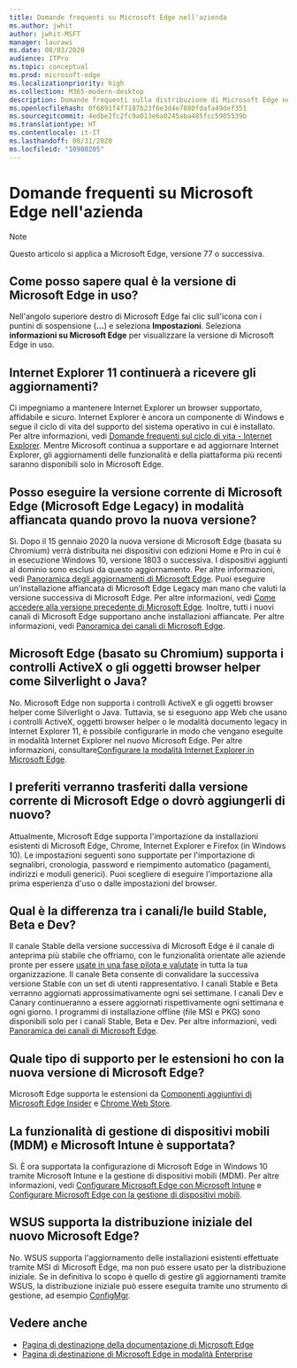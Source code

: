 ```yaml
---
title: Domande frequenti su Microsoft Edge nell'azienda
ms.author: jwhit
author: jwhit-MSFT
manager: laurawi
ms.date: 08/03/2020
audience: ITPro
ms.topic: conceptual
ms.prod: microsoft-edge
ms.localizationpriority: high
ms.collection: M365-modern-desktop
description: Domande frequenti sulla distribuzione di Microsoft Edge nell'azienda
ms.openlocfilehash: 0f6891f4f7187b23f6e3d4e7880fdafa49def351
ms.sourcegitcommit: 4edbe2fc2fc9a013e6a0245aba485fcc5905539b
ms.translationtype: HT
ms.contentlocale: it-IT
ms.lasthandoff: 08/31/2020
ms.locfileid: "10980205"
---
```

# Domande frequenti su Microsoft Edge nell'azienda

> [!NOTE]
> Questo articolo si applica a Microsoft Edge, versione 77 o successiva.

## Come posso sapere qual è la versione di Microsoft Edge in uso?

Nell'angolo superiore destro di Microsoft Edge fai clic sull'icona con i puntini di sospensione (**…**) e seleziona **Impostazioni**. Seleziona **informazioni su Microsoft Edge** per visualizzare la versione di Microsoft Edge in uso.

## Internet Explorer 11 continuerà a ricevere gli aggiornamenti?

Ci impegniamo a mantenere Internet Explorer un browser supportato, affidabile e sicuro. Internet Explorer è ancora un componente di Windows e segue il ciclo di vita del supporto del sistema operativo in cui è installato. Per altre informazioni, vedi [Domande frequenti sul ciclo di vita - Internet Explorer](https://support.microsoft.com/help/17454/). Mentre Microsoft continua a supportare e ad aggiornare Internet Explorer, gli aggiornamenti delle funzionalità e della piattaforma più recenti saranno disponibili solo in Microsoft Edge.

## Posso eseguire la versione corrente di Microsoft Edge (Microsoft Edge Legacy) in modalità affiancata quando provo la nuova versione?

Sì. Dopo il 15 gennaio 2020 la nuova versione di Microsoft Edge (basata su Chromium) verrà distribuita nei dispositivi con edizioni Home e Pro in cui è in esecuzione Windows 10, versione 1803 o successiva. I dispositivi aggiunti al dominio sono esclusi da questo aggiornamento. Per altre informazioni, vedi [Panoramica degli aggiornamenti di Microsoft Edge](https://docs.microsoft.com/deployedge/microsoft-edge-blocker-toolkit#overview). Puoi eseguire un'installazione affiancata di Microsoft Edge Legacy man mano che valuti la versione successiva di Microsoft Edge. Per altre informazioni, vedi [Come accedere alla versione precedente di Microsoft Edge](https://docs.microsoft.com/deployedge/microsoft-edge-sysupdate-access-old-edge). Inoltre, tutti i nuovi canali di Microsoft Edge supportano anche installazioni affiancate. Per altre informazioni, vedi [Panoramica dei canali di Microsoft Edge](https://docs.microsoft.com/deployedge/microsoft-edge-channels).

## Microsoft Edge (basato su Chromium) supporta i controlli ActiveX o gli oggetti browser helper come Silverlight o Java?

No. Microsoft Edge non supporta i controlli ActiveX e gli oggetti browser helper come Silverlight o Java. Tuttavia, se si eseguono app Web che usano i controlli ActiveX, oggetti browser helper o le modalità documento legacy in Internet Explorer 11, è possibile configurarle in modo che vengano eseguite in modalità Internet Explorer nel nuovo Microsoft Edge. Per altre informazioni, consultare[Configurare la modalità Internet Explorer in Microsoft Edge](https://docs.microsoft.com/DeployEdge/edge-ie-mode).

## I preferiti verranno trasferiti dalla versione corrente di Microsoft Edge o dovrò aggiungerli di nuovo?

Attualmente, Microsoft Edge supporta l'importazione da installazioni esistenti di Microsoft Edge, Chrome, Internet Explorer e Firefox (in Windows 10). Le impostazioni seguenti sono supportate per l'importazione di segnalibri, cronologia, password e riempimento automatico (pagamenti, indirizzi e moduli generici). Puoi scegliere di eseguire l'importazione alla prima esperienza d'uso o dalle impostazioni del browser.  

## Qual è la differenza tra i canali/le build Stable, Beta e Dev?

Il canale Stable della versione successiva di Microsoft Edge è il canale di anteprima più stabile che offriamo, con le funzionalità orientate alle aziende pronte per essere [usate in una fase pilota e valutate](https://aka.ms/EdgeEnterprise) in tutta la tua organizzazione. Il canale Beta consente di convalidare la successiva versione Stable con un set di utenti rappresentativo. I canali Stable e Beta verranno aggiornati approssimativamente ogni sei settimane. I canali Dev e Canary continueranno a essere aggiornati rispettivamente ogni settimana e ogni giorno. I programmi di installazione offline (file MSI e PKG) sono disponibili solo per i canali Stable, Beta e Dev. Per altre informazioni, vedi [Panoramica dei canali di Microsoft Edge](https://docs.microsoft.com/deployedge/microsoft-edge-channels).

## Quale tipo di supporto per le estensioni ho con la nuova versione di Microsoft Edge?

Microsoft Edge supporta le estensioni da [Componenti aggiuntivi di Microsoft Edge Insider](https://go.microsoft.com/fwlink/?linkid=2081222) e [Chrome Web Store](https://go.microsoft.com/fwlink/?linkid=2072338).

## La funzionalità di gestione di dispositivi mobili (MDM) e Microsoft Intune è supportata?

Sì. È ora supportata la configurazione di Microsoft Edge in Windows 10 tramite Microsoft Intune e la gestione di dispositivi mobili (MDM). Per altre informazioni, vedi [Configurare Microsoft Edge con Microsoft Intune](configure-edge-with-intune.md) e [Configurare Microsoft Edge con la gestione di dispositivi mobili](configure-edge-with-mdm.md).

## WSUS supporta la distribuzione iniziale del nuovo Microsoft Edge?

No. WSUS supporta l'aggiornamento delle installazioni esistenti effettuate tramite MSI di Microsoft Edge, ma non può essere usato per la distribuzione iniziale. Se in definitiva lo scopo è quello di gestire gli aggiornamenti tramite WSUS, la distribuzione iniziale può essere eseguita tramite uno strumento di gestione, ad esempio [ConfigMgr](https://docs.microsoft.com/configmgr/apps/deploy-use/deploy-edge?toc=https://docs.microsoft.com/DeployEdge/toc.json&bc=https://docs.microsoft.com/DeployEdge/breadcrumb/toc.json).

## Vedere anche

- [Pagina di destinazione della documentazione di Microsoft Edge](https://docs.microsoft.com/DeployEdge/)
- [Pagina di destinazione di Microsoft Edge in modalità Enterprise](https://aka.ms/EdgeEnterprise)
